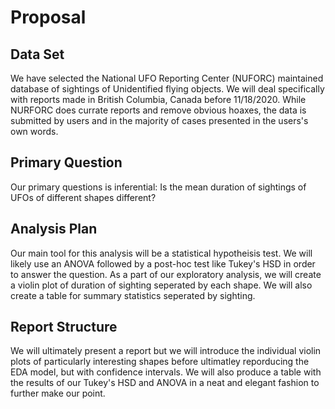 # Proposal

## Data Set

We have selected the National UFO Reporting Center (NUFORC) maintained database of sightings of Unidentified flying objects. We will deal specifically with reports made in British Columbia, Canada before 11/18/2020. While NURFORC does currate reports and remove obvious hoaxes, the data is submitted by users and in the majority of cases presented in the users's own words.

## Primary Question

Our primary questions is inferential: Is the mean duration of sightings of UFOs of different shapes different?

## Analysis Plan

Our main tool for this analysis will be a statistical hypotheisis test. We will likely use an ANOVA followed by a post-hoc test like Tukey's HSD in order to answer the question. As a part of our exploratory analysis, we will create a violin plot of duration of sighting seperated by each shape. We will also create a table for summary statistics seperated by sighting.

## Report Structure

We will ultimately present a report but we will introduce the individual violin plots of particularly interesting shapes before ultimatley reporducing the EDA model, but with confidence intervals. We will also produce a table with the results of our Tukey's HSD and ANOVA in a neat and elegant fashion to further make our point.